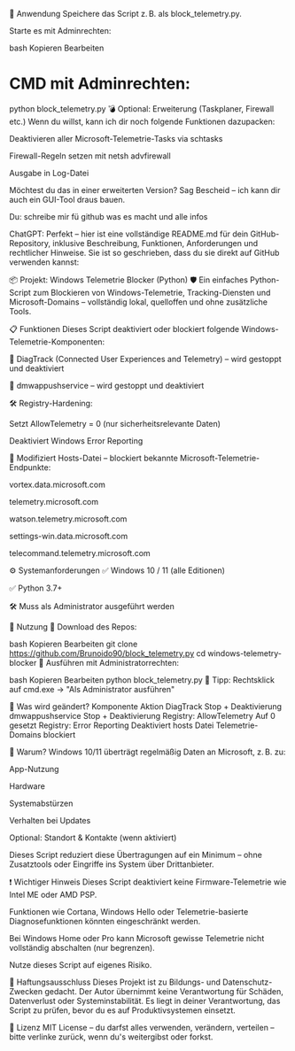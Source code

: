 🚀 Anwendung
Speichere das Script z. B. als block_telemetry.py.

Starte es mit Adminrechten:

bash
Kopieren
Bearbeiten
# CMD mit Adminrechten:
python block_telemetry.py
💣 Optional: Erweiterung (Taskplaner, Firewall etc.)
Wenn du willst, kann ich dir noch folgende Funktionen dazupacken:

Deaktivieren aller Microsoft-Telemetrie-Tasks via schtasks

Firewall-Regeln setzen mit netsh advfirewall

Ausgabe in Log-Datei

Möchtest du das in einer erweiterten Version? Sag Bescheid – ich kann dir auch ein GUI-Tool draus bauen.






Du:
schreibe mir fü github was es macht und alle infos 


ChatGPT:
Perfekt – hier ist eine vollständige README.md für dein GitHub-Repository, inklusive Beschreibung, Funktionen, Anforderungen und rechtlicher Hinweise. Sie ist so geschrieben, dass du sie direkt auf GitHub verwenden kannst:

📦 Projekt: Windows Telemetrie Blocker (Python)
🛡️ Ein einfaches Python-Script zum Blockieren von Windows-Telemetrie, Tracking-Diensten und Microsoft-Domains – vollständig lokal, quelloffen und ohne zusätzliche Tools.

📋 Funktionen
Dieses Script deaktiviert oder blockiert folgende Windows-Telemetrie-Komponenten:

🛑 DiagTrack (Connected User Experiences and Telemetry) – wird gestoppt und deaktiviert

🛑 dmwappushservice – wird gestoppt und deaktiviert

🛠️ Registry-Hardening:

Setzt AllowTelemetry = 0 (nur sicherheitsrelevante Daten)

Deaktiviert Windows Error Reporting

📛 Modifiziert Hosts-Datei – blockiert bekannte Microsoft-Telemetrie-Endpunkte:

vortex.data.microsoft.com

telemetry.microsoft.com

watson.telemetry.microsoft.com

settings-win.data.microsoft.com

telecommand.telemetry.microsoft.com

⚙️ Systemanforderungen
✅ Windows 10 / 11 (alle Editionen)

✅ Python 3.7+

🛠 Muss als Administrator ausgeführt werden

🚀 Nutzung
🔽 Download des Repos:

bash
Kopieren
Bearbeiten
git clone https://github.com/Brunoido90/block_telemetry.py
cd windows-telemetry-blocker
🏁 Ausführen mit Administratorrechten:

bash
Kopieren
Bearbeiten
python block_telemetry.py
📌 Tipp: Rechtsklick auf cmd.exe → "Als Administrator ausführen"

📜 Was wird geändert?
Komponente	Aktion
DiagTrack	Stop + Deaktivierung
dmwappushservice	Stop + Deaktivierung
Registry: AllowTelemetry	Auf 0 gesetzt
Registry: Error Reporting	Deaktiviert
hosts Datei	Telemetrie-Domains blockiert

🧠 Warum?
Windows 10/11 überträgt regelmäßig Daten an Microsoft, z. B. zu:

App-Nutzung

Hardware

Systemabstürzen

Verhalten bei Updates

Optional: Standort & Kontakte (wenn aktiviert)

Dieses Script reduziert diese Übertragungen auf ein Minimum – ohne Zusatztools oder Eingriffe ins System über Drittanbieter.

❗ Wichtiger Hinweis
Dieses Script deaktiviert keine Firmware-Telemetrie wie Intel ME oder AMD PSP.

Funktionen wie Cortana, Windows Hello oder Telemetrie-basierte Diagnosefunktionen könnten eingeschränkt werden.

Bei Windows Home oder Pro kann Microsoft gewisse Telemetrie nicht vollständig abschalten (nur begrenzen).

Nutze dieses Script auf eigenes Risiko.

🔐 Haftungsausschluss
Dieses Projekt ist zu Bildungs- und Datenschutz-Zwecken gedacht. Der Autor übernimmt keine Verantwortung für Schäden, Datenverlust oder Systeminstabilität. Es liegt in deiner Verantwortung, das Script zu prüfen, bevor du es auf Produktivsystemen einsetzt.

📁 Lizenz
MIT License – du darfst alles verwenden, verändern, verteilen – bitte verlinke zurück, wenn du's weitergibst oder forkst.

